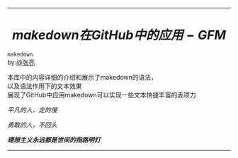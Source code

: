 ___

# $$makedown在GitHub中的应用-GFM$$ #

`makedown`<br>
by:[@张亮](https://gitee.com/may_you_marry_in_red_admin)<br>


本库中的内容详细的介绍和展示了makedown的语法，<br>
以及语法作用下的文本效果<br>
展现了GitHub中应用makedown可以实现一些文本快捷丰富的表项力<br>


_平凡的人，走的慢_

_勇敢的人，不回头_

***理想主义永远都是世间的指路明灯***
___

